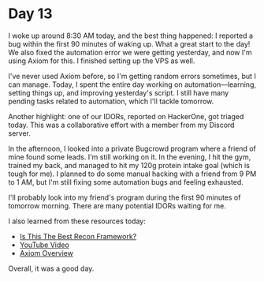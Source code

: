 # Day 13

I woke up around 8:30 AM today, and the best thing happened: I reported a bug within the first 90 minutes of waking up. What a great start to the day! We also fixed the automation error we were getting yesterday, and now I'm using Axiom for this. I finished setting up the VPS as well.

I've never used Axiom before, so I'm getting random errors sometimes, but I can manage. Today, I spent the entire day working on automation—learning, setting things up, and improving yesterday's script. I still have many pending tasks related to automation, which I'll tackle tomorrow.

Another highlight: one of our IDORs, reported on HackerOne, got triaged today. This was a collaborative effort with a member from my Discord server.

In the afternoon, I looked into a private Bugcrowd program where a friend of mine found some leads. I'm still working on it. In the evening, I hit the gym, trained my back, and managed to hit my 120g protein intake goal (which is tough for me). I planned to do some manual hacking with a friend from 9 PM to 1 AM, but I'm still fixing some automation bugs and feeling exhausted.

I'll probably look into my friend's program during the first 90 minutes of tomorrow morning. There are many potential IDORs waiting for me.

I also learned from these resources today:
- [Is This The Best Recon Framework?](https://www.youtube.com/watch?v=GOwq95QMv_g)
- [YouTube Video](https://www.youtube.com/watch?v=tWml8Dy5RyM)
- [Axiom Overview](https://ax.attacksurge.com/overview/how-it-works)

Overall, it was a good day.
